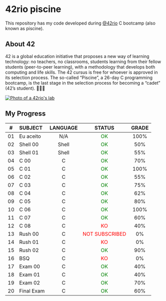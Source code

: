 # 42rio piscine

This repository has my code developed during [@42rio](https://42.rio/) C bootcamp (also known as piscine).

## About 42

42 is a global education initiative that proposes a new way of learning technology: no teachers, no classrooms, students learning from their fellow students 
(peer-to-peer learning), with a methodology that develops both computing and life skills. The 42 cursus is free for whoever is approved in its selection process.
The so-called “Piscine”, a 26-day C programming bootcamp, is the last stage in the selection process for becoming a “cadet” (42’s student). 🚀👩‍💻

[![Photo of a 42rio's lab](https://42.rio/wp-content/uploads/2021/12/a-42-slider1.jpg)](https://42.rio/)

## My Progress

|#	|SUBJECT		|LANGUAGE	|STATUS											|GRADE	|
|:-:|:--			|:-:		|:-: 											|:-:	|
|01	|Eu aceito		|N/A		|<span style="color:green">OK</span>			|100% 	|
|02	|Shell 00		|Shell		|<span style="color:green">OK</span>			|50% 	|
|03	|Shell 01		|Shell		|<span style="color:green">OK</span>			|55% 	|
|04	|C 00			|C			|<span style="color:green">OK</span>			|70% 	|
|05	|C 01			|C			|<span style="color:green">OK</span>			|100% 	|
|06	|C 02			|C			|<span style="color:green">OK</span>			|55% 	|
|07	|C 03			|C			|<span style="color:green">OK</span>			|75% 	|
|08	|C 04			|C			|<span style="color:green">OK</span>			|62% 	|
|09	|C 05			|C			|<span style="color:green">OK</span>			|80% 	|
|10	|C 06			|C			|<span style="color:green">OK</span>			|100% 	|
|11	|C 07			|C			|<span style="color:green">OK</span>			|60% 	|
|12	|C 08			|C			|<span style="color:red">KO</span>				|40% 	|
|13	|Rush 00		|C			|<span style="color:red">NOT SUBSCRIBED</span>	|0% 	|
|14	|Rush 01		|C			|<span style="color:red">KO</span>				|0% 	|
|15	|Rush 02		|C			|<span style="color:green">OK</span>			|90% 	|
|16	|BSQ			|C			|<span style="color:red">KO</span>				|0% 	|
|17	|Exam 00		|C			|<span style="color:green">OK</span>			|40% 	|
|18	|Exam 01		|C			|<span style="color:green">OK</span>			|40% 	|
|19	|Exam 02		|C			|<span style="color:green">OK</span>			|70% 	|
|20	|Final Exam		|C			|<span style="color:green">OK</span>			|60% 	|
